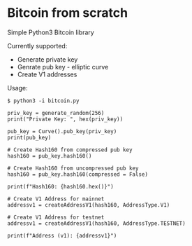 # Bitcoin from scratch 

Simple Python3 Bitcoin library

Currently supported:

* Generate private key
* Genrate pub key - elliptic curve
* Create V1 addresses

Usage:

```
$ python3 -i bitcoin.py

priv_key = generate_random(256)
print("Private Key: ", hex(priv_key))

pub_key = Curve().pub_key(priv_key)
print(pub_key)

# Create Hash160 from compressed pub key
hash160 = pub_key.hash160()

# Create Hash160 from uncompressed pub key
hash160 = pub_key.hash160(compressed = False)

print(f"Hash160: {hash160.hex()}")

# Create V1 Address for mainnet
addressv1 = createAddressV1(hash160, AddressType.V1)

# Create V1 Address for testnet
addressv1 = createAddressV1(hash160, AddressType.TESTNET)

print(f"Address (v1): {addressv1}")

```
